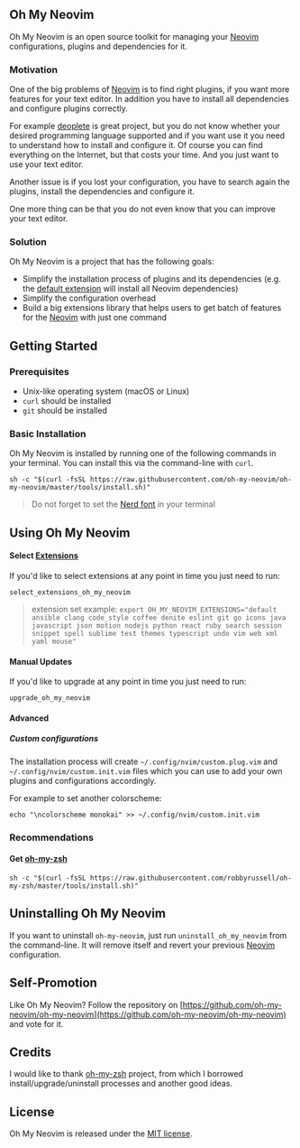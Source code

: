 ## Oh My Neovim

Oh My Neovim is an open source toolkit for managing your [Neovim](https://neovim.io/) configurations, plugins and dependencies for it.

### Motivation

One of the big problems of [Neovim](https://neovim.io/) is to find right plugins, if you want more features for your text editor. In addition you have to install all dependencies and configure plugins correctly. 

For example [deoplete](https://github.com/Shougo/deoplete.nvim) is great project, but you do not know whether your desired programming language supported and if you want use it you need to understand how to install and configure it. Of course you can find everything on the Internet, but that costs your time. And you just want to use your text editor.

Another issue is if you lost your configuration, you have to search again the plugins, install the dependencies and configure it.

One more thing can be that you do not even know that you can improve your text editor.

### Solution

Oh My Neovim is a project that has the following goals:

- Simplify the installation process of plugins and its dependencies (e.g. the [default extension](https://github.com/oh-my-neovim/oh-my-neovim/tree/master/extensions/default) will install all Neovim dependencies)
- Simplify the configuration overhead
- Build a big extensions library that helps users to get batch of features for the [Neovim](https://neovim.io/) with just one command

## Getting Started

### Prerequisites

- Unix-like operating system (macOS or Linux)
- `curl` should be installed
- `git` should be installed

### Basic Installation

Oh My Neovim is installed by running one of the following commands in your terminal. You can install this via the command-line with `curl`.

```shell
sh -c "$(curl -fsSL https://raw.githubusercontent.com/oh-my-neovim/oh-my-neovim/master/tools/install.sh)"
```
> Do not forget to set the [Nerd font](https://github.com/ryanoasis/nerd-fonts#font-installation) in your terminal

## Using Oh My Neovim

#### Select [Extensions](extensions)

If you'd like to select extensions at any point in time you just need to run:

```shell
select_extensions_oh_my_neovim
```

> extension set example: `export OH_MY_NEOVIM_EXTENSIONS="default ansible clang code_style coffee denite eslint git go icons java javascript json motion nodejs python react ruby search session snippet spell sublime test themes typescript undo vim web xml yaml mouse"`

#### Manual Updates

If you'd like to upgrade at any point in time you just need to run:

```shell
upgrade_oh_my_neovim
```

#### Advanced

##### Custom configurations

The installation process will create `~/.config/nvim/custom.plug.vim` and `~/.config/nvim/custom.init.vim` files which you can use to add your own plugins and configurations accordingly.

For example to set another colorscheme:

```shell
echo "\ncolorscheme monokai" >> ~/.config/nvim/custom.init.vim
```

### Recommendations

#### Get [oh-my-zsh](https://github.com/robbyrussell/oh-my-zsh)

`sh -c "$(curl -fsSL https://raw.githubusercontent.com/robbyrussell/oh-my-zsh/master/tools/install.sh)"`

## Uninstalling Oh My Neovim

If you want to uninstall `oh-my-neovim`, just run `uninstall_oh_my_neovim` from the command-line. It will remove itself and revert your previous [Neovim](https://neovim.io/) configuration.

## Self-Promotion

Like Oh My Neovim? Follow the repository on [https://github.com/oh-my-neovim/oh-my-neovim](https://github.com/oh-my-neovim/oh-my-neovim) and vote for it.

## Credits

I would like to thank [oh-my-zsh](https://github.com/robbyrussell/oh-my-zsh) project, from which I borrowed install/upgrade/uninstall processes and another good ideas.

## License

Oh My Neovim is released under the [MIT license](LICENSE).
